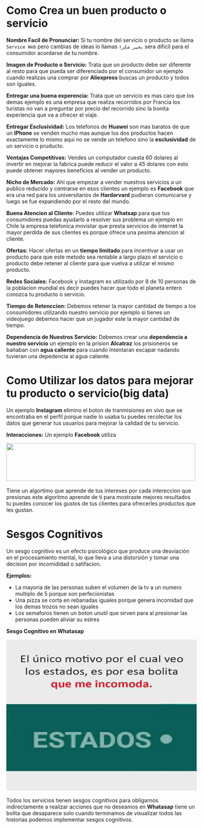 # Como Crea un buen producto o servicio

**Nombre Facil de Pronunciar:** Si tu nombre del servicio o producto se llama ``Service Web`` pero cambias de ideas lo llamas ```بخير شكرا``` sera dificil para el consumidor acordarse de tu nombre. 

**Imagen de Producto o Servicio:** Trata que un producto debe ser diferente al resto para que pueda ser diferenciado por el consumidor un ejemplo cuando realizas una comprar por **Aliexpress** buscas un producto y todos son iguales.

**Entregar una buena experencia:** Trata que un servicio es mas caro que los demas  ejemplo es una empresa que realiza recorridos por Francia los turistas no van a preguntar por precio del recorrido sino la bonita experiencia que va a ofrecer el viaje. 

**Entregar Esclusividad:** Los telefonos de **Huawei** son mas baratos de que un **IPhone** se venden mucho mas aunque los dos productos hacen exactamente lo mismo aqui no se vende un telefono sino la **esclusividad** de un servicio o pruducto.

**Ventajas Competitivas:** Vendes un computador cuesta 60 dolares al invertir en mejorar la fabrica puede reducir el valor a 45 dolares con esto puede obtener mayores beneficios al vender un producto.

**Nicho de Mercado:** Ahi que empezar a vender nuestros servicios a un publico reducido y centrarse en esos clientes un ejemplo es **Facebook** que era una red para los universitarios de **Hardarvard** pudieran comunicarse y luego se fue expandiendo por el resto del mundo.

**Buena Atencion al Cliente:** Puedes utilizar **Whatsap** para que tus consumidores puedas ayudarlo a resolver sus problema un ejemplo en Chile la empresa telefonica movistar que presta servicios de internet la mayor perdida de sus clientes es porque ofrece una pesima atencion al cliente.

**Ofertas:** Hacer ofertas en un **tiempo limitado** para incentivar a usar un producto para que este metodo sea rentable a largo plazo el servicio o producto debe retener al cliente para que vuelva a utilizar el mismo producto.

**Redes Sociales:** Facebook y Instagram es utilizado por 8 de 10 personas de la poblacion mundial es decir puedes hacer que todo el planeta entero conozca tu producto o servicio.

**Tiempo de Retenccion:** Debemos retener la mayor cantidad de tiempo a los consumidores utilizando nuestro servicio por ejemplo si tienes un videojuego debemos hacer que un jugador este la mayor cantidad de tiempo.

**Dependencia de Nuestros Servicio:** Debemos crear una **dependencia a nuestro servicio** un ejemplo en la prision **Alcatraz** los prisioneros se bañaban con **agua caliente** para cuando intentaran escapar nadando tuvieran una depedencia al agua caliente.

# Como Utilizar los datos para mejorar tu producto o servicio(big data)

Un ejemplo **Instagram** elimino el boton de tranmisiones en vivo que se encontraba en el perfil porque nadie lo usaba tu puedes recolectar los datos que generar tus usuarios para mejorar la calidad de tu servicio.

**Interacciones:** Un ejemplo **Facebook** utiliza 

<img src="https://github.com/IDiegoUlises/Ofrecer-un-Servicio-y-Analizar-los-Datos/blob/master/images/emoticon-facebook.gif" width="500" height="100" />

Tiene un algortimo que aprende de tus intereses por cada intereccion que presionas este algoritmo aprende de ti para mostraste mejores resultados tu puedes conocer los gustos de tus clientes para ofrecerles productos que les gustan.

# Sesgos Cognitivos 

Un sesgo cognitivo es un efecto psicológico que produce una desviación en el procesamiento mental, lo que lleva a una distorsión y tomar una decision por incomididad o satifacion.

**Ejemplos:**
* La mayoria de las personas suben el volumen de la tv a un numero multiplo de 5 porque son perfecionistas
* Una pizza se corta en rebanadas iguales porque genera incomidad que los demas trozos no sean iguales
* Los semaforos tienen un boton unutil que sirven para al presionar las personas pueden aliviar su estres

**Sesgo Cognitivo en Whatasap**

<img src="https://github.com/IDiegoUlises/Crear-un-Servicio-Con-Big-Data/blob/master/images/incomidad.jpg" width="600" height="400" />

Todos los servicios tienen sesgos cognitivos para obligarnos indirectamente a realizar acciones que no deseamos en **Whatasap** tiene un bolita que desaparece solo cuando terminamos de visualizar todos las historias podemos implementar sesgos cognitivos.







